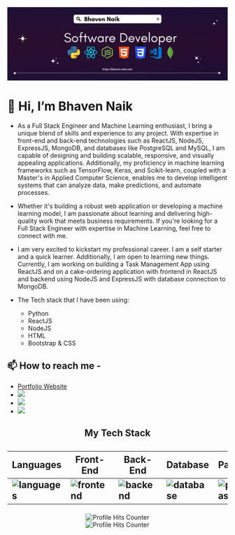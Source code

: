 <img src="https://github.com/bhaven123/bhaven123/blob/main/Software.png" alt="header" />

# 👋 Hi, I’m Bhaven Naik

- As a Full Stack Engineer and Machine Learning enthusiast, I bring a unique blend of skills and experience to any project. With expertise in front-end and back-end technologies such as ReactJS, NodeJS, ExpressJS, MongoDB, and databases like PostgreSQL and MySQL, I am capable of designing and building scalable, responsive, and visually appealing applications. Additionally, my proficiency in machine learning frameworks such as TensorFlow, Keras, and Scikit-learn, coupled with a Master's in Applied Computer Science, enables me to develop intelligent systems that can analyze data, make predictions, and automate processes.

- Whether it's building a robust web application or developing a machine learning model, I am passionate about learning and delivering high-quality work that meets business requirements. If you're looking for a Full Stack Engineer with expertise in Machine Learning, feel free to connect with me.

- I am very excited to kickstart my professional career. I am a self starter and a quick learner. Additionally, I am open to learning new things. Currently, I am working on building a Task Management App using ReactJS and on a cake-ordering application with frontend in ReactJS and backend using NodeJS and ExpressJS with database connection to MongoDB.

- The Tech stack that I have been using:
  <ul>
      <li>Python</li>
      <li>ReactJS</li>
      <li>NodeJS</li>
      <li>HTML</li>
      <li>Bootstrap & CSS</li>
  </ul>

## 📫 How to reach me - 
<ul>
  <li>
   <a href="https://bhaven-naik.com/">
    Portfolio Website
  </a>
  </li>
  <li> 
    <a href="mailto:naikbhaven11@gmail.com">
    <img src="https://img.shields.io/badge/Gmail-D14836?style=for-the-badge&logo=gmail&logoColor=white" />
  </a>
  </li>
  <li>
   <a href="https://www.linkedin.com/in/bhaven-naik">
     <img src="https://img.shields.io/badge/LinkedIn-0077B5?style=for-the-badge&logo=linkedin&logoColor=white" />
  </a>
  </li>
  <li>
   <a href="https://twitter.com/bhavennaik">
     <img src="https://img.shields.io/badge/Twitter-1DA1F2?style=for-the-badge&logo=twitter&logoColor=white" />
  </a>
  </li>
</ul>

<div align="center">
  <h2>My Tech Stack<h2>
  <table width="100%">
  <thead>
    <th>Languages</th>
    <th>Front-End</th>
    <th>Back-End</th>
    <th>Database</th>
    <th>PaaS</th>
  </thead>
  <tbody>
    <tr>
      <td><img src="https://skillicons.dev/icons?i=python,c" alt="languages" /></td>
      <td><img src="https://skillicons.dev/icons?i=html,css,react" alt="frontend" /></td>
      <td><img src="https://skillicons.dev/icons?i=js,nodejs,python" alt="backend" /></td>
      <td><img src="https://skillicons.dev/icons?i=mongodb,mysql" alt="database" /></td>
      <td><img src="https://skillicons.dev/icons?i=aws" alt="paas" /></td>
    </tr>
  </tbody>
</table>
</div>
    
<div align="center">
  <img src="https://github-readme-streak-stats.herokuapp.com/?user=bhaven123" alt="Profile Hits Counter"/>
</div>
    
 <div align="center">
  <img src="https://hits.seeyoufarm.com/api/count/incr/badge.svg?url=https%3A%2F%2Fgithub.com%2Fbhaven1231212%2Fhit-counter" alt="Profile Hits Counter"/>
</div>
   
<!---
bhaven123/bhaven123 is a ✨ special ✨ repository because its `README.md` (this file) appears on your GitHub profile.
You can click the Preview link to take a look at your changes.
--->
